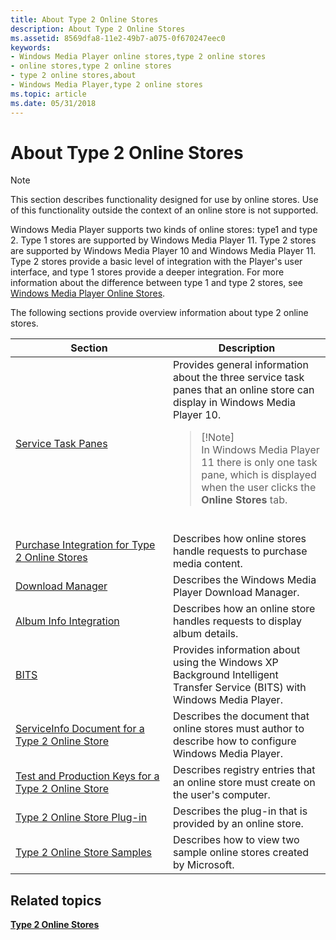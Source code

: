 ```yaml
---
title: About Type 2 Online Stores
description: About Type 2 Online Stores
ms.assetid: 8569dfa8-11e2-49b7-a075-0f670247eec0
keywords:
- Windows Media Player online stores,type 2 online stores
- online stores,type 2 online stores
- type 2 online stores,about
- Windows Media Player,type 2 online stores
ms.topic: article
ms.date: 05/31/2018
---
```


# About Type 2 Online Stores

> [!Note]  
> This section describes functionality designed for use by online stores. Use of this functionality outside the context of an online store is not supported.

 

Windows Media Player supports two kinds of online stores: type1 and type 2. Type 1 stores are supported by Windows Media Player 11. Type 2 stores are supported by Windows Media Player 10 and Windows Media Player 11. Type 2 stores provide a basic level of integration with the Player's user interface, and type 1 stores provide a deeper integration. For more information about the difference between type 1 and type 2 stores, see [Windows Media Player Online Stores](windows-media-player-online-stores.md).

The following sections provide overview information about type 2 online stores.



<table>
<colgroup>
<col style="width: 50%" />
<col style="width: 50%" />
</colgroup>
<thead>
<tr class="header">
<th>Section</th>
<th>Description</th>
</tr>
</thead>
<tbody>
<tr class="odd">
<td><a href="service-task-panes">Service Task Panes</a></td>
<td>Provides general information about the three service task panes that an online store can display in Windows Media Player 10.
<blockquote>
[!Note]<br />
In Windows Media Player 11 there is only one task pane, which is displayed when the user clicks the <strong>Online Stores</strong> tab.
</blockquote>
<br/></td>
</tr>
<tr class="even">
<td><a href="purchase-integration-for-type-2-online-stores">Purchase Integration for Type 2 Online Stores</a></td>
<td>Describes how online stores handle requests to purchase media content.</td>
</tr>
<tr class="odd">
<td><a href="download-manager">Download Manager</a></td>
<td>Describes the Windows Media Player Download Manager.</td>
</tr>
<tr class="even">
<td><a href="album-info-integration">Album Info Integration</a></td>
<td>Describes how an online store handles requests to display album details.</td>
</tr>
<tr class="odd">
<td><a href="bits">BITS</a></td>
<td>Provides information about using the Windows XP Background Intelligent Transfer Service (BITS) with Windows Media Player.</td>
</tr>
<tr class="even">
<td><a href="serviceinfo-document-for-a-type-2-online-store">ServiceInfo Document for a Type 2 Online Store</a></td>
<td>Describes the document that online stores must author to describe how to configure Windows Media Player.</td>
</tr>
<tr class="odd">
<td><a href="test-and-production-keys-for-a-type-2-online-store">Test and Production Keys for a Type 2 Online Store</a></td>
<td>Describes registry entries that an online store must create on the user's computer.</td>
</tr>
<tr class="even">
<td><a href="type-2-online-store-plug-in">Type 2 Online Store Plug-in</a></td>
<td>Describes the plug-in that is provided by an online store.</td>
</tr>
<tr class="odd">
<td><a href="type-2-online-store-samples">Type 2 Online Store Samples</a></td>
<td>Describes how to view two sample online stores created by Microsoft.</td>
</tr>
</tbody>
</table>



 

## Related topics

<dl> <dt>

[**Type 2 Online Stores**](type-2-online-stores.md)
</dt> </dl>

 

 





